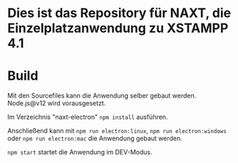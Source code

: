 # Dies ist das Repository für NAXT, die Einzelplatzanwendung zu XSTAMPP 4.1

# Build
Mit den Sourcefiles kann die Anwendung selber gebaut werden. 
Node.js@v12 wird vorausgesetzt.

Im Verzeichnis "naxt-electron" `npm install` ausführen.

Anschließend kann mit `npm run electron:linux`, `npm run electron:windows` oder `npm run electron:mac` die Anwendung gebaut werden.

`npm start` startet die Anwendung im DEV-Modus.
